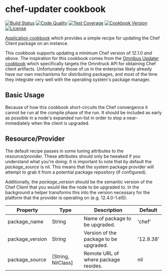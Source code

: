 # chef-updater cookbook
[![Build Status](https://img.shields.io/travis/johnbellone/chef-updater-cookbook.svg)](https://travis-ci.org/johnbellone/chef-updater-cookbook)
[![Code Quality](https://img.shields.io/codeclimate/github/johnbellone/chef-updater-cookbook.svg)](https://codeclimate.com/github/johnbellone/chef-updater-cookbook)
[![Test Coverage](https://codeclimate.com/github/johnbellone/chef-updater-cookbook/badges/coverage.svg)](https://codeclimate.com/github/johnbellone/chef-updater-cookbook/coverage)
[![Cookbook Version](https://img.shields.io/cookbook/v/chef-updater.svg)](https://supermarket.chef.io/cookbooks/chef-updater)
[![License](https://img.shields.io/badge/license-Apache_2-blue.svg)](https://www.apache.org/licenses/LICENSE-2.0)

[Application cookbook][0] which provides a simple recipe for updating
the Chef Client package on an instance.

This cookbook supports updating a minimum Chef version of _12.1.0 and
above_. The inspiration for this cookbook comes from the
[Omnibus Updater cookbook][1] which specifically targets the Omnitruck
API for obtaining Chef client artifacts. Unfortunately those of us in
the enterprise likely already have our own mechanisms for distributing
packages, and most of the time they integrate very well with the
operating system's package manager.

## Basic Usage
Because of how this cookbook short-circuits the Chef convergence it
cannot be run at the compile phase of the run. It should be included
as early as possible in a node's expanded run-list in order to stop a
near-immediately when the client is upgraded.

## Resource/Provider
The default recipe passes in some tuning attributes to the
resource/provider. These attributes should only be tweaked if you
understand what you're doing. It is important to note that by default
the _package_source_ is nil. This means that the system package
provider will attempt to grab it from a potential package repository
(if configured).

Additionally, the _package_version_ should be the semantic version of the
Chef Client that you would like the node to be upgraded to. In the background
a helper transforms this into the version necessary for the platform that
the provider is operating on (e.g. 12.4.0-1.el5).

| Property | Type | Description | Default |
| -------- | ---- | ----------- | ------- |
| package_name | String | Name of package to be upgraded. | 'chef' |
| package_version | String | Version of the package to be upgraded. | '12.9.38' |
| package_source | [String, NilClass] | Remote URL of where package resides. | nil |

[0]: http://blog.vialstudios.com/the-environment-cookbook-pattern/#theapplicationcookbook
[1]: https://github.com/hw-cookbooks/omnibus_updater
